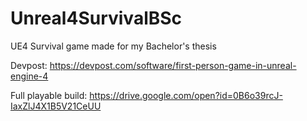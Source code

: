 # Unreal4SurvivalBSc
UE4 Survival game made for my Bachelor's thesis

Devpost:
https://devpost.com/software/first-person-game-in-unreal-engine-4

Full playable build:
https://drive.google.com/open?id=0B6o39rcJ-IaxZlJ4X1B5V21CeUU
